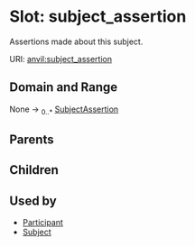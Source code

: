 
# Slot: subject_assertion

Assertions made about this subject.

URI: [anvil:subject_assertion](https://anvilproject.org/acr-harmonized-data-model/subject_assertion)


## Domain and Range

None &#8594;  <sub>0..\*</sub> [SubjectAssertion](SubjectAssertion.md)

## Parents


## Children


## Used by

 * [Participant](Participant.md)
 * [Subject](Subject.md)
